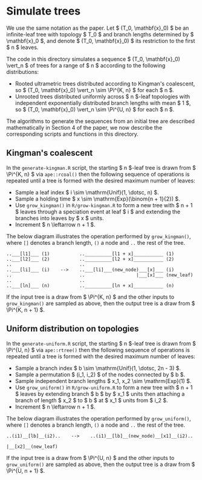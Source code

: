 # Simulate trees

We use the same notation as the paper. Let $ (T_0, \mathbf{x}_0) $ be an infinite-leaf tree with topology $ T_0 $ and branch lengths determined by $ \mathbf{x}_0 $, and denote $ (T_0, \mathbf{x}_0) $ its restriction to the first $ n $ leaves.

The code in this directory simulates a sequence $ (T_0, \mathbf{x}_0) \vert_n $ of trees for a range of $ n $ according to the following distributions:
- Rooted ultrametric trees distributed according to Kingman's coalescent, so $ (T_0, \mathbf{x}_0) \vert_n \sim \Pi^{K, n} $ for each $ n $.
- Unrooted trees distributed uniformly across $ n $-leaf topologies with independent exponentially distributed branch lengths with mean $ 1 $, so $ (T_0, \mathbf{x}_0) \vert_n \sim \Pi^{U, n} $ for each $ n $.

The algorithms to generate the sequences from an initial tree are described mathematically in Section 4 of the paper, we now describe the corresponding scripts and functions in this directory.

## Kingman's coalescent

In the `generate-kingman.R` script, the starting $ n $-leaf tree is drawn from $ \Pi^{K, n} $ via `ape::rcoal()` then the following sequence of operations is repeated until a tree is formed with the desired maximum number of leaves:

- Sample a leaf index $ i \sim \mathrm{Unif}(1, \dotsc, n) $.
- Sample a holding time $ x \sim \mathrm{Exp}(\binom{n + 1}{2}) $.
- Use `grow_kingman()` in `R/grow-kingman.R` to form a new tree with $ n + 1 $ leaves through a speciation event at leaf $ i $ and extending the branches into leaves by $ x $ units.
- Increment $ n \leftarrow n + 1 $.

The below diagram illustrates the operation performed by `grow_kingman()`, where `[]` denotes a branch length, `()` a node and `..` the rest of the tree.
```
..___[l1]___ (1)           ..__________[l1 + x]___________ (1)
..___[l2]___ (2)           ..__________[l2 + x]___________ (2)
..                         ..
..___[li]___ (i)    -->    ..___[li]___(new_node)___[x]___ (i)
..                         ..                   |___[x]___ (new_leaf)
..                         ..
..___[ln]___ (n)           ..__________[ln + x]___________ (n)
```
If the input tree is a draw from $ \Pi^{K, n} $ and the other inputs to `grow_kingman()` are sampled as above, then the output tree is a draw from $ \Pi^{K, n + 1} $.

## Uniform distribution on topologies

In the `generate-uniform.R` script, the starting $ n $-leaf tree is drawn from $ \Pi^{U, n} $ via `ape::rtree()` then the following sequence of operations is repeated until a tree is formed with the desired maximum number of leaves:

- Sample a branch index $ b \sim \mathrm{Unif}(1, \dotsc, 2n - 3) $.
- Sample a permutation $ (i_1, i_2) $ of the nodes connected by $ b $.
- Sample independent branch lengths $ x_1, x_2 \sim \mathrm{Exp}(1) $.
- Use `grow_uniform()` in `R/grow-uniform.R` to form a new tree with $ n + 1 $ leaves by extending branch $ b $ by $ x_1 $ units then attaching a branch of length $ x_2 $ to $ b $ at $ x_1 $ units from $ i_2 $.
- Increment $ n \leftarrow n + 1 $.

The below diagram illustrates the operation performed by `grow_uniform()`, where `[]` denotes a branch length, `()` a node and `..` the rest of the tree.
```
..(i1)__[lb]__(i2)..    -->    ..(i1)__[lb]__(new_node)__[x1]__(i2)..
                                                      |__[x2]__(new_leaf)
```
If the input tree is a draw from $ \Pi^{U, n} $ and the other inputs to `grow_uniform()` are sampled as above, then the output tree is a draw from $ \Pi^{U, n + 1} $.
